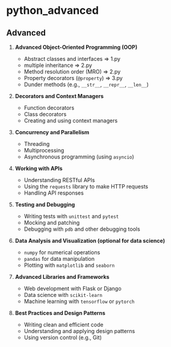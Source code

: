 # python_advanced

## Advanced
1. **Advanced Object-Oriented Programming (OOP)**
   - Abstract classes and interfaces => 1.py
   - multiple inheritance => 2.py
   - Method resolution order (MRO) => 2.py
   - Property decorators (`@property`) => 3.py
   - Dunder methods (e.g., `__str__`, `__repr__`, `__len__`)

2. **Decorators and Context Managers**
   - Function decorators
   - Class decorators
   - Creating and using context managers

3. **Concurrency and Parallelism**
   - Threading
   - Multiprocessing
   - Asynchronous programming (using `asyncio`)

4. **Working with APIs**
   - Understanding RESTful APIs
   - Using the `requests` library to make HTTP requests
   - Handling API responses

5. **Testing and Debugging**
   - Writing tests with `unittest` and `pytest`
   - Mocking and patching
   - Debugging with `pdb` and other debugging tools

6. **Data Analysis and Visualization (optional for data science)**
   - `numpy` for numerical operations
   - `pandas` for data manipulation
   - Plotting with `matplotlib` and `seaborn`

7. **Advanced Libraries and Frameworks**
   - Web development with Flask or Django
   - Data science with `scikit-learn`
   - Machine learning with `tensorflow` or `pytorch`

8. **Best Practices and Design Patterns**
   - Writing clean and efficient code
   - Understanding and applying design patterns
   - Using version control (e.g., Git)

